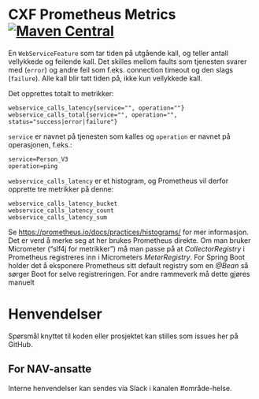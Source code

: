 CXF Prometheus Metrics [![Maven Central](https://maven-badges.herokuapp.com/maven-central/no.nav.helse/cxf-prometheus-metrics/badge.svg)](https://maven-badges.herokuapp.com/maven-central/no.nav.helse/cxf-prometheus-metrics)
======================

En `WebServiceFeature` som tar tiden på utgående kall, og teller antall vellykkede og feilende kall. Det skilles mellom faults
som tjenesten svarer med (`error`) og andre feil som f.eks. connection timeout og den slags (`failure`). 
Alle kall blir tatt tiden på, ikke kun vellykkede kall.

Det opprettes totalt to metrikker:

```
webservice_calls_latency{service="", operation=""}
webservice_calls_total{service="", operation="", status="success|error|failure"}
```

`service` er navnet på tjenesten som kalles og `operation` er navnet på operasjonen, f.eks.:

```
service=Person_V3
operation=ping
```

`webservice_calls_latency` er et histogram, og Prometheus vil derfor opprette tre metrikker på denne:

```
webservice_calls_latency_bucket
webservice_calls_latency_count
webservice_calls_latency_sum
```

Se https://prometheus.io/docs/practices/histograms/ for mer informasjon.
Det er verd å merke seg at her brukes Prometheus direkte. Om man bruker Micrometer (“slf4j for metrikker”) må man passe på at _CollectorRegistry_ i Prometheus registreres inn i Micrometers _MeterRegistry_. For Spring Boot holder det å eksponere Prometheus sitt default registry som en _@Bean_ så sørger Boot for selve registreringen. For andre rammeverk må dette gjøres manuelt

# Henvendelser

Spørsmål knyttet til koden eller prosjektet kan stilles som issues her på GitHub.

## For NAV-ansatte

Interne henvendelser kan sendes via Slack i kanalen #område-helse.

